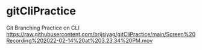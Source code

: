 # gitCliPractice
Git Branching Practice on CLI
https://raw.githubusercontent.com/brijsiyag/gitCliPractice/main/Screen%20Recording%202022-02-14%20at%203.23.34%20PM.mov
